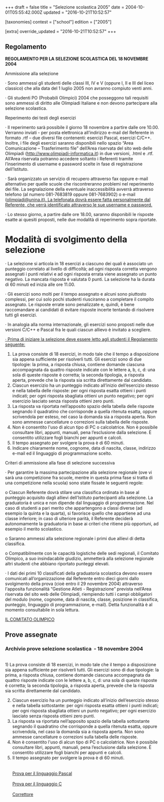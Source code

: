 +++
draft = false
title = "Selezione scolastica 2005"
date = 2004-10-01T05:55:42.000Z
updated = "2016-10-21T10:52:57"

[taxonomies]
contest = ["school"]
edition = ["2005"]

[extra]
override_updated = "2016-10-21T10:52:57"
+++
## Regolamento

**REGOLAMENTO PER LA SELEZIONE SCOLASTICA DEL 18 NOVEMBRE 2004**

Ammissione alla selezione

· Sono ammessi gli studenti delle classi III, IV e V (oppure I, II e III del liceo classico) che alla data del 1 luglio 2005 non avranno compiuto venti anni.

· Gli studenti PO (Probabili Olimpici) 2004 che posseggono tali requisiti sono ammessi di diritto alle Olimpiadi Italiane e non devono partecipare alla selezione scolastica.

Reperimento dei testi degli esercizi

· Il reperimento sarà possibile il giorno 18 novembre a partire dalle ore 10.00. Verranno inviati - per posta elettronica all’indirizzo e-mail del Referente in formato .rtf – due diversi file contenenti: esercizi Pascal, esercizi C/C++. Inoltre, i file degli esercizi saranno disponibili nello spazio “Area Comunicazione – Trasferimento file” dell’Area riservata del sito web delle Olimpiadi (http://www.olimpiadi-informatica.it) in due versioni, .html e .rtf. All’Area riservata potranno accedere soltanto i Referenti tramite l’inserimento di username e password scelte in fase di registrazione dell’Istituto.

· Sarà organizzato un servizio di recupero attraverso fax oppure e-mail alternativo per quelle scuole che riscontreranno problemi nel reperimento dei file. La segnalazione della eventuale inaccessibilità avverrà attraverso telefono (al numero 081-7683819 oppure 081-7683902) o e-mail (olimpiadi@unina.it[). La telefonata dovrà essere fatta personalmente dal Referente, che verrà identificato attraverso le sue username e password.](mailto:olimpiadi@unina.it)

· Lo stesso giorno, a partire dalle ore 18.00, saranno disponibili le risposte esatte ai quesiti proposti, nelle due modalità di reperimento sopra riportate.

# Modalità di svolgimento della selezione

· La selezione si articola in 18 esercizi a ciascuno dei quali è associato un punteggio correlato al livello di difficoltà; ad ogni risposta corretta vengono assegnati i punti relativi e ad ogni risposta errata viene assegnato un punto negativo. La mancata risposta è valutata 0 punti. La selezione ha la durata di 60 minuti ed inizia alle ore 11.00.

· Gli esercizi sono molti per il tempo assegnato e alcuni sono piuttosto complessi, per cui solo pochi studenti riusciranno a completare il compito assegnato. Le risposte errate sono penalizzate e, quindi, è bene raccomandare ai candidati di evitare risposte incerte tentando di risolvere tutti gli esercizi.

· In analogia alla norma internazionale, gli esercizi sono proposti nelle due versioni C/C++ e Pascal fra le quali ciascun allievo è invitato a scegliere.

[· Prima di iniziare la selezione deve essere letto agli studenti il Regolamento seguente:](mailto:olimpiadi@unina.it)

1. La prova consiste di 18 esercizi, in modo tale che il tempo a disposizione sia appena sufficiente per risolverli tutti. Gli esercizi sono di due tipologie: la prima, a risposta chiusa, contiene domande ciascuna accompagnata da quattro risposte indicate con le lettere a, b, c, d: una sola di queste risposte è corretta; la seconda tipologia, a risposta aperta, prevede che la risposta sia scritta direttamente dal candidato.
2. Ciascun esercizio ha un punteggio indicato all’inizio dell’esercizio stesso e nella tabella delle risposte: per ogni risposta esatta ottieni i punti indicati; per ogni risposta sbagliata ottieni un punto negativo; per ogni esercizio lasciato senza risposta ottieni zero punti.
3. La risposta va riportata nell’apposito spazio della tabella delle risposte segnando il quadratino che corrisponde a quella ritenuta esatta, oppure scrivendola per esteso, nel caso la domanda sia a risposta aperta. Non sono ammesse cancellature o correzioni sulla tabella delle risposte.
4. Non è consentito l'uso di alcun tipo di PC o calcolatrice. Non è possibile consultare libri, appunti, manuali, pena l’esclusione dalla selezione. È consentito utilizzare fogli bianchi per appunti e calcoli.
5. Il tempo assegnato per svolgere la prova è di 60 minuti.
6. Indicare chiaramente nome, cognome, data di nascita, classe, indirizzo e-mail ed il linguaggio di programmazione scelto.

Criteri di ammissione alla fase di selezione successiva

· Per garantire la massima partecipazione alla selezione regionale (ove vi sarà una competizione fra scuole, mentre in questa prima fase si tratta di una competizione nella scuola) sono state fissate le seguenti regole:

o Ciascun Referente dovrà stilare una classifica ordinata in base al punteggio acquisito dagli allievi dell’Istituto partecipanti alla selezione. La graduatoria è unica e non dipende dal linguaggio di programmazione. Nel caso di studenti a pari merito che appartengono a classi diverse (ad esempio la quinta e la quarta), si favorisce quello che appartiene ad una classe inferiore; in caso di ulteriore parità, il Referente deciderà autonomamente la graduatoria in base ai criteri che ritiene più opportuni, ad esempio il merito scolastico.

o Saranno ammessi alla selezione regionale i primi due allievi di detta classifica.

o Compatibilmente con le capacità logistiche delle sedi regionali, il Comitato Olimpico, a suo insindacabile giudizio, ammetterà alla selezione regionale altri studenti che abbiano riportato punteggi elevati.

· I dati dei primi 10 classificati della graduatoria scolastica devono essere comunicati all’organizzazione dal Referente entro dieci giorni dallo svolgimento della prova (cioè entro il 29 novembre 2004) attraverso l'apposita funzionalità “Gestione Atleti - Registrazione” prevista nell’Area riservata del sito web delle Olimpiadi, riempiendo tutti i campi obbligatori del modulo (nome, cognome, data di nascita, classe, posizione in classifica, punteggio, linguaggio di programmazione, e-mail). Detta funzionalità è al momento consultabile in sola lettura.

[IL COMITATO OLIMPICO](mailto:olimpiadi@unina.it)

## Prove assegnate

### Archivio prove selezione scolastica  - 18 novembre 2004

<br/>1) La prova consiste di 18 esercizi, in modo tale che il tempo a disposizione sia appena sufficiente per risolverli tutti. Gli esercizi sono di due tipologie: la prima, a risposta chiusa, contiene domande ciascuna accompagnata da quattro risposte indicate con le lettere a, b, c, d: una sola di queste risposte è corretta; la seconda tipologia, a risposta aperta, prevede che la risposta sia scritta direttamente dal candidato.

2. Ciascun esercizio ha un punteggio indicato all’inizio dell’esercizio stesso e nella tabella sottostante: per ogni risposta esatta ottieni i punti indicati; per ogni risposta sbagliata ottieni un punto negativo; per ogni esercizio lasciato senza risposta ottieni zero punti.
3. La risposta va riportata nell’apposito spazio della tabella sottostante segnando il quadratino che corrisponde a quella ritenuta esatta, oppure scrivendola, nel caso la domanda sia a risposta aperta. Non sono ammesse cancellature o correzioni sulla tabella delle risposte.
4. Non è consentito l'uso di alcun tipo di PC o calcolatrice. Non è possibile consultare libri, appunti, manuali, pena l’esclusione dalla selezione. È consentito utilizzare fogli bianchi per appunti e calcoli.
5. Il tempo assegnato per svolgere la prova è di 60 minuti.<br/><br/><br/>[Prova per il linguaggio Pascal](/oldsite/71/pascal.pdf)<br/><br/>[Prova per il linguaggio C](/oldsite/71/c.pdf)<br/><br/>[Correttore](/oldsite/71/correttore.pdf)
